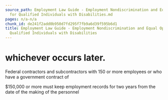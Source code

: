 ```yaml
---
source_path: Employment Law Guide - Employment Nondiscrimination and Equal Opportunity
  for Qualified Individuals with Disabilities.md
pages: n/a-n/a
chunk_id: de241f2add0b950d7fd295f7fb9a6d39f595b6d1
title: Employment Law Guide - Employment Nondiscrimination and Equal Opportunity for
  Qualified Individuals with Disabilities
---
```

# whichever occurs later.

Federal contractors and subcontractors with 150 or more employees or who have a government contract of

$150,000 or more must keep employment records for two years from the date of the making of the personnel
